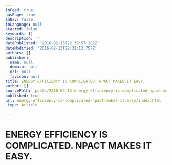 ```yaml
---
inFeed: true
hasPage: true
inNav: false
inLanguage: null
starred: false
keywords: []
description: ''
datePublished: '2016-02-13T22:39:57.281Z'
dateModified: '2016-02-13T22:32:13.757Z'
authors: []
publisher:
  name: null
  domain: null
  url: null
  favicon: null
title: ENERGY EFFICIENCY IS COMPLICATED. NPACT MAKES IT EASY.
author: []
sourcePath: _posts/2016-02-13-energy-efficiency-is-complicated-npact-makes-it-easy.md
published: true
url: energy-efficiency-is-complicated-npact-makes-it-easy/index.html
_type: Article

---
```

# ENERGY EFFICIENCY IS COMPLICATED. NPACT MAKES IT EASY.